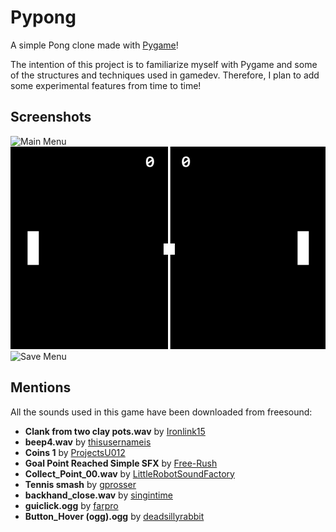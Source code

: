 # Pypong
 A simple Pong clone made with [Pygame](https://www.pygame.org/news)! 
 
 The intention of this project is to familiarize myself with Pygame and some of the structures and techniques used in gamedev. Therefore, I plan to add some experimental features from time to time!

 ## Screenshots
 ![Main Menu](resources/screenshots/main_menu_screenshot.png?raw=true)
 ![New Game](resources/images/new_game_screenshot.png?raw=true)
 ![Save Menu](resources/screenshots/save_menu_screenshot.png?raw=true)

 ## Mentions
 All the sounds used in this game have been downloaded from freesound:
 * __Clank from two clay pots.wav__ by [Ironlink15](https://freesound.org/people/Ironlink15/)
 * __beep4.wav__ by [thisusernameis](https://freesound.org/people/thisusernameis/)
 * __Coins 1__ by [ProjectsU012](https://freesound.org/people/ProjectsU012/)
 * __Goal Point Reached Simple SFX__ by [Free-Rush](https://freesound.org/people/Free-Rush/)
 * __Collect_Point_00.wav__ by [LittleRobotSoundFactory](https://freesound.org/people/LittleRobotSoundFactory/)
 * __Tennis smash__ by [gprosser](https://freesound.org/people/gprosser/)
 * __backhand_close.wav__ by [singintime](https://freesound.org/people/singintime/)
 * __guiclick.ogg__ by [farpro](https://freesound.org/people/farpro/)
 * __Button_Hover (ogg).ogg__ by [deadsillyrabbit](https://freesound.org/people/deadsillyrabbit/)